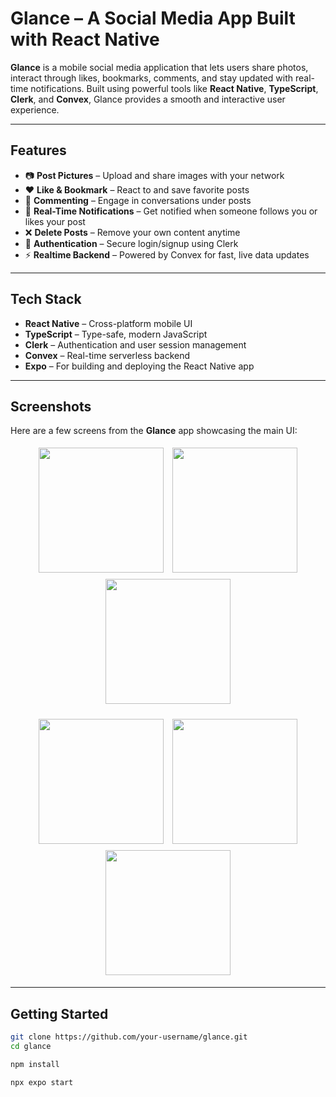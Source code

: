 #  Glance – A Social Media App Built with React Native

**Glance** is a mobile social media application that lets users share photos, interact through likes, bookmarks, comments, and stay updated with real-time notifications. Built using powerful tools like **React Native**, **TypeScript**, **Clerk**, and **Convex**, Glance provides a smooth and interactive user experience.

---

##  Features

- 📷 **Post Pictures** – Upload and share images with your network  
- ❤️ **Like & Bookmark** – React to and save favorite posts  
- 💬 **Commenting** – Engage in conversations under posts  
- 🔔 **Real-Time Notifications** – Get notified when someone follows you or likes your post  
- ❌ **Delete Posts** – Remove your own content anytime  
- 🔐 **Authentication** – Secure login/signup using Clerk  
- ⚡ **Realtime Backend** – Powered by Convex for fast, live data updates

---

##  Tech Stack

- **React Native** – Cross-platform mobile UI  
- **TypeScript** – Type-safe, modern JavaScript  
- **Clerk** – Authentication and user session management  
- **Convex** – Real-time serverless backend  
- **Expo** – For building and deploying the React Native app

---

##  Screenshots

Here are a few screens from the **Glance** app showcasing the main UI:

<p align="center">
  <img src="https://github.com/user-attachments/assets/87f84c6b-1721-40d6-b426-5b1ac7f4867c" width="200" style="margin: 5px;" />
  <img src="https://github.com/user-attachments/assets/dae48be9-fe66-4d0e-8c24-aedc703b2b1b" width="200" style="margin: 5px;" />
  <img src="https://github.com/user-attachments/assets/d3597688-86e8-42fc-9cee-5b5da127a679" width="200" style="margin: 5px;" />
</p>

<p align="center">
  <img src="https://github.com/user-attachments/assets/494653d7-a885-4eb3-b272-34bc71987d38" width="200" style="margin: 5px;" />
  <img src="https://github.com/user-attachments/assets/f6d527b1-28ea-4569-a8be-1665134c7298" width="200" style="margin: 5px;" />
  <img src="https://github.com/user-attachments/assets/b62fdd7c-4335-454d-beb9-58cf094921ac" width="200" style="margin: 5px;" />
</p>




---

##  Getting Started


```bash
git clone https://github.com/your-username/glance.git
cd glance

npm install

npx expo start
